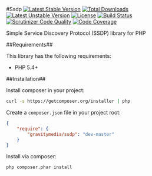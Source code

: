 #Ssdp
[![Latest Stable Version](https://poser.pugx.org/gravitymedia/ssdp/v/stable.svg)](https://packagist.org/packages/gravitymedia/ssdp)
[![Total Downloads](https://poser.pugx.org/gravitymedia/ssdp/downloads.svg)](https://packagist.org/packages/gravitymedia/ssdp)
[![Latest Unstable Version](https://poser.pugx.org/gravitymedia/ssdp/v/unstable.svg)](https://packagist.org/packages/gravitymedia/ssdp)
[![License](https://poser.pugx.org/gravitymedia/ssdp/license.svg)](https://packagist.org/packages/gravitymedia/ssdp)
[![Build Status](https://travis-ci.org/GravityMedia/Ssdp.svg?branch=master)](https://travis-ci.org/GravityMedia/Ssdp)
[![Scrutinizer Code Quality](https://scrutinizer-ci.com/g/GravityMedia/Ssdp/badges/quality-score.png?b=master)](https://scrutinizer-ci.com/g/GravityMedia/Ssdp/?branch=master)
[![Code Coverage](https://scrutinizer-ci.com/g/GravityMedia/Ssdp/badges/coverage.png?b=master)](https://scrutinizer-ci.com/g/GravityMedia/Ssdp/?branch=master)

Simple Service Discovery Protocol (SSDP) library for PHP

##Requirements##

This library has the following requirements:

 - PHP 5.4+

##Installation##

Install composer in your project:

```bash
curl -s https://getcomposer.org/installer | php
```

Create a `composer.json` file in your project root:

```json
{
    "require": {
        "gravitymedia/ssdp": "dev-master"
    }
}
```

Install via composer:

```bash
php composer.phar install
```
